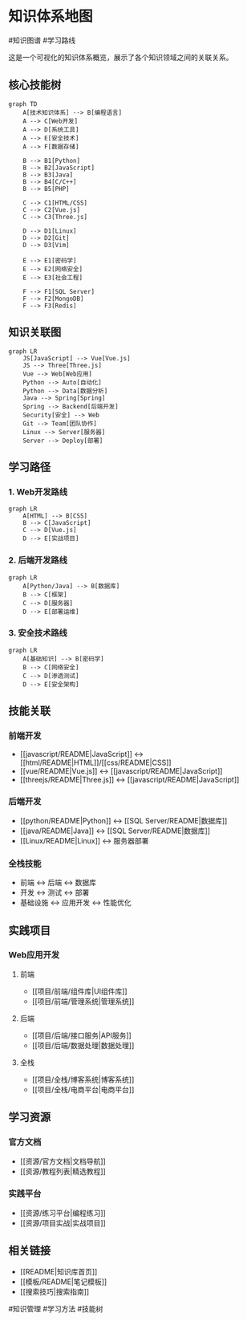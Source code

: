 # 知识体系地图

#知识图谱 #学习路线

这是一个可视化的知识体系概览，展示了各个知识领域之间的关联关系。

## 核心技能树

```mermaid
graph TD
    A[技术知识体系] --> B[编程语言]
    A --> C[Web开发]
    A --> D[系统工具]
    A --> E[安全技术]
    A --> F[数据存储]
    
    B --> B1[Python]
    B --> B2[JavaScript]
    B --> B3[Java]
    B --> B4[C/C++]
    B --> B5[PHP]
    
    C --> C1[HTML/CSS]
    C --> C2[Vue.js]
    C --> C3[Three.js]
    
    D --> D1[Linux]
    D --> D2[Git]
    D --> D3[Vim]
    
    E --> E1[密码学]
    E --> E2[网络安全]
    E --> E3[社会工程]
    
    F --> F1[SQL Server]
    F --> F2[MongoDB]
    F --> F3[Redis]
```

## 知识关联图

```mermaid
graph LR
    JS[JavaScript] --> Vue[Vue.js]
    JS --> Three[Three.js]
    Vue --> Web[Web应用]
    Python --> Auto[自动化]
    Python --> Data[数据分析]
    Java --> Spring[Spring]
    Spring --> Backend[后端开发]
    Security[安全] --> Web
    Git --> Team[团队协作]
    Linux --> Server[服务器]
    Server --> Deploy[部署]
```

## 学习路径

### 1. Web开发路线
```mermaid
graph LR
    A[HTML] --> B[CSS]
    B --> C[JavaScript]
    C --> D[Vue.js]
    D --> E[实战项目]
```

### 2. 后端开发路线
```mermaid
graph LR
    A[Python/Java] --> B[数据库]
    B --> C[框架]
    C --> D[服务器]
    D --> E[部署运维]
```

### 3. 安全技术路线
```mermaid
graph LR
    A[基础知识] --> B[密码学]
    B --> C[网络安全]
    C --> D[渗透测试]
    D --> E[安全架构]
```

## 技能关联

### 前端开发
- [[javascript/README|JavaScript]] ↔ [[html/README|HTML]]/[[css/README|CSS]]
- [[vue/README|Vue.js]] ↔ [[javascript/README|JavaScript]]
- [[threejs/README|Three.js]] ↔ [[javascript/README|JavaScript]]

### 后端开发
- [[python/README|Python]] ↔ [[SQL Server/README|数据库]]
- [[java/README|Java]] ↔ [[SQL Server/README|数据库]]
- [[Linux/README|Linux]] ↔ 服务器部署

### 全栈技能
- 前端 ↔ 后端 ↔ 数据库
- 开发 ↔ 测试 ↔ 部署
- 基础设施 ↔ 应用开发 ↔ 性能优化

## 实践项目

### Web应用开发
1. 前端
   - [[项目/前端/组件库|UI组件库]]
   - [[项目/前端/管理系统|管理系统]]

2. 后端
   - [[项目/后端/接口服务|API服务]]
   - [[项目/后端/数据处理|数据处理]]

3. 全栈
   - [[项目/全栈/博客系统|博客系统]]
   - [[项目/全栈/电商平台|电商平台]]

## 学习资源

### 官方文档
- [[资源/官方文档|文档导航]]
- [[资源/教程列表|精选教程]]

### 实践平台
- [[资源/练习平台|编程练习]]
- [[资源/项目实战|实战项目]]

## 相关链接

- [[README|知识库首页]]
- [[模板/README|笔记模板]]
- [[搜索技巧|搜索指南]]

#知识管理 #学习方法 #技能树 